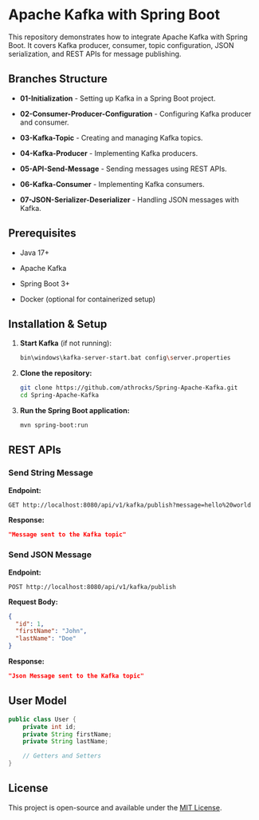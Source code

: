 # Apache Kafka with Spring Boot

This repository demonstrates how to integrate Apache Kafka with Spring Boot. It covers Kafka producer, consumer, topic configuration, JSON serialization, and REST APIs for message publishing.

## Branches Structure

- **01-Initialization** - Setting up Kafka in a Spring Boot project.
    
- **02-Consumer-Producer-Configuration** - Configuring Kafka producer and consumer.
    
- **03-Kafka-Topic** - Creating and managing Kafka topics.
    
- **04-Kafka-Producer** - Implementing Kafka producers.
    
- **05-API-Send-Message** - Sending messages using REST APIs.
    
- **06-Kafka-Consumer** - Implementing Kafka consumers.
    
- **07-JSON-Serializer-Deserializer** - Handling JSON messages with Kafka.
    

## Prerequisites

- Java 17+
    
- Apache Kafka
    
- Spring Boot 3+
    
- Docker (optional for containerized setup)
    

## Installation & Setup

1. **Start Kafka** (if not running):
    
    ```sh
	bin\windows\kafka-server-start.bat config\server.properties
    ```
    
2. **Clone the repository:**
    
    ```sh
    git clone https://github.com/athrocks/Spring-Apache-Kafka.git
    cd Spring-Apache-Kafka
    ```
    
3. **Run the Spring Boot application:**
    
    ```sh
    mvn spring-boot:run
    ```
    

## REST APIs

### Send String Message

**Endpoint:**

```http
GET http://localhost:8080/api/v1/kafka/publish?message=hello%20world
```

**Response:**

```json
"Message sent to the Kafka topic"
```

### Send JSON Message

**Endpoint:**

```http
POST http://localhost:8080/api/v1/kafka/publish
```

**Request Body:**

```json
{
  "id": 1,
  "firstName": "John",
  "lastName": "Doe"
}
```

**Response:**

```json
"Json Message sent to the Kafka topic"
```

## User Model

```java
public class User {
    private int id;
    private String firstName;
    private String lastName;

    // Getters and Setters
}
```

## License

This project is open-source and available under the [MIT License](https://chatgpt.com/c/LICENSE).